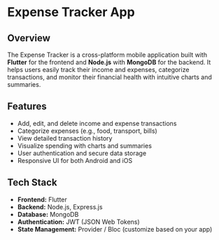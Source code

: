 # Expense Tracker App

## Overview

The Expense Tracker is a cross-platform mobile application built with **Flutter** for the frontend and **Node.js** with **MongoDB** for the backend. It helps users easily track their income and expenses, categorize transactions, and monitor their financial health with intuitive charts and summaries.

## Features

- Add, edit, and delete income and expense transactions  
- Categorize expenses (e.g., food, transport, bills)  
- View detailed transaction history  
- Visualize spending with charts and summaries  
- User authentication and secure data storage  
- Responsive UI for both Android and iOS  

## Tech Stack

- **Frontend:** Flutter  
- **Backend:** Node.js, Express.js  
- **Database:** MongoDB  
- **Authentication:** JWT (JSON Web Tokens)  
- **State Management:** Provider / Bloc (customize based on your app)  
